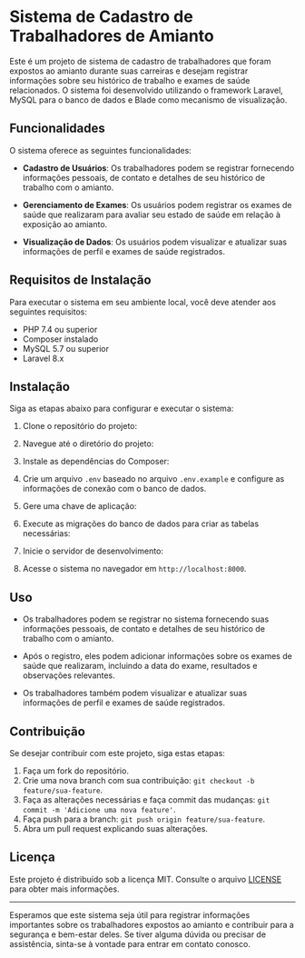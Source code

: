 # Sistema de Cadastro de Trabalhadores de Amianto

Este é um projeto de sistema de cadastro de trabalhadores que foram expostos ao amianto durante suas carreiras e desejam registrar informações sobre seu histórico de trabalho e exames de saúde relacionados. O sistema foi desenvolvido utilizando o framework Laravel, MySQL para o banco de dados e Blade como mecanismo de visualização.

## Funcionalidades

O sistema oferece as seguintes funcionalidades:

- **Cadastro de Usuários**: Os trabalhadores podem se registrar fornecendo informações pessoais, de contato e detalhes de seu histórico de trabalho com o amianto.

- **Gerenciamento de Exames**: Os usuários podem registrar os exames de saúde que realizaram para avaliar seu estado de saúde em relação à exposição ao amianto.

- **Visualização de Dados**: Os usuários podem visualizar e atualizar suas informações de perfil e exames de saúde registrados.

## Requisitos de Instalação

Para executar o sistema em seu ambiente local, você deve atender aos seguintes requisitos:

- PHP 7.4 ou superior
- Composer instalado
- MySQL 5.7 ou superior
- Laravel 8.x

## Instalação

Siga as etapas abaixo para configurar e executar o sistema:

1. Clone o repositório do projeto:

2. Navegue até o diretório do projeto:

3. Instale as dependências do Composer:

4. Crie um arquivo `.env` baseado no arquivo `.env.example` e configure as informações de conexão com o banco de dados.

5. Gere uma chave de aplicação:

6. Execute as migrações do banco de dados para criar as tabelas necessárias:

7. Inicie o servidor de desenvolvimento:


8. Acesse o sistema no navegador em `http://localhost:8000`.

## Uso

- Os trabalhadores podem se registrar no sistema fornecendo suas informações pessoais, de contato e detalhes de seu histórico de trabalho com o amianto.

- Após o registro, eles podem adicionar informações sobre os exames de saúde que realizaram, incluindo a data do exame, resultados e observações relevantes.

- Os trabalhadores também podem visualizar e atualizar suas informações de perfil e exames de saúde registrados.

## Contribuição

Se desejar contribuir com este projeto, siga estas etapas:

1. Faça um fork do repositório.
2. Crie uma nova branch com sua contribuição: `git checkout -b feature/sua-feature`.
3. Faça as alterações necessárias e faça commit das mudanças: `git commit -m 'Adicione uma nova feature'`.
4. Faça push para a branch: `git push origin feature/sua-feature`.
5. Abra um pull request explicando suas alterações.

## Licença

Este projeto é distribuído sob a licença MIT. Consulte o arquivo [LICENSE](LICENSE) para obter mais informações.

---

Esperamos que este sistema seja útil para registrar informações importantes sobre os trabalhadores expostos ao amianto e contribuir para a segurança e bem-estar deles. Se tiver alguma dúvida ou precisar de assistência, sinta-se à vontade para entrar em contato conosco.






